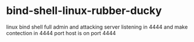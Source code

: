 # bind-shell-linux-rubber-ducky
linux bind shell full admin and attacking server listening in 4444 and make contection in 4444 port host is <server host> on port 4444
